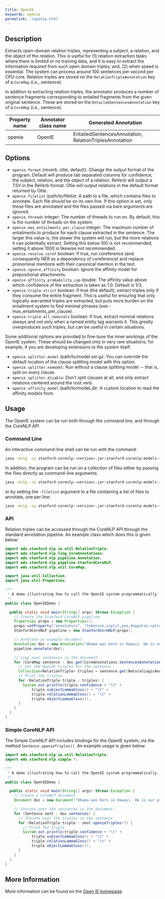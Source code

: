 ```yaml
---
title: OpenIE
keywords: openie
permalink: '/openie.html'
---
```


## Description

Extracts open-domain relation triples, representing a subject, a relation, and the
object of the relation.
This is useful for 
  (1) relation extraction tasks where there is limited or no training
data, and it is easy to extract the information required from such open domain triples;
and, 
  (2) when speed is essential. The system can process around 100 sentences per second
  per CPU core.
Relation triples are stored on the `RelationTripleAnnotation` key of a `CoreMap`
(i.e., sentence).

In addition to extracting relation triples, the annotator produces 
a number of sentence fragments corresponding to entailed fragments 
from the given original sentence.
These are stored on the `EntailedSentencesAnnotation` key of a `CoreMap` 
(i.e., sentence).


| Property name | Annotator class name | Generated Annotation |
| --- | --- | --- |
| openie | OpenIE | EntailedSentencesAnnotation, RelationTriplesAnnotation |


## Options

* `openie.format`	{reverb, ollie, default}: Change the output format of the program. Default will produce tab separated columns for confidence, the subject, relation, and the object of a relation. ReVerb will output a TSV in the ReVerb format. Ollie will output relations in the default format returned by Ollie.
* `openie.filelist`	/path/to/filelist:	A path to a file, which contains files to annotate. Each file should be on its own line. If this option is set, only these files are annotated and the files passed via bare arguments are ignored.
* `openie.threads`	integer:	The number of threads to run on. By default, this is the number of threads on the system.
* `openie.max_entailments_per_clause`	integer:	The maximum number of entailments to produce for each clause extracted in the sentence. The larger this value is, the slower the system will run, but the more relations it can potentially extract. Setting this below 100 is not recommended; setting it above 1000 is likewise not recommended.
* `openie.resolve_coref` boolean: If true, run coreference (and consequently NER as a dependency of coreference) and replace pronominal mentions with their canonical mention in the text.
* `openie.ignore_affinity`	boolean:	Ignore the affinity model for prepositional attachments.
* `openie.affinity_probability_cap`	double:	The affinity value above which confidence of the extraction is taken as 1.0. Default is 1/3.
* `openie.triple.strict`	boolean:	If true (the default), extract triples only if they consume the entire fragment. This is useful for ensuring that only logically warranted triples are extracted, but puts more burden on the entailment system to find minimal phrases (see -max_entailments_per_clause).
* `openie.triple.all_nominals`	boolean:	If true, extract nominal relations always and not only when a named entity tag warrants it. This greatly overproduces such triples, but can be useful in certain situations.

Some additional options are provided to fine-tune the inner workings of the
OpenIE system.
These should be changed only in very rare situations; for example, if you are
developing extensions to the system itself.

* `openie.splitter.model`	/path/to/model.ser.gz:	You can override the default location of the clause splitting model with this option.
* `openie.splitter.nomodel`:		Run without a clause splitting model -- that is, split on every clause.
* `openie.splitter.disable`:		Don't split clauses at all, and only extract relations centered around the root verb.
* `openie.affinity_model`	/path/to/model_dir:	A custom location to read the affinity models from.


## Usage

The OpenIE system can be run both through the command line, and through the
CoreNLP API

### Command Line
An interactive command-line shell can be run with the command:

```bash
java -mx1g -cp stanford-corenlp-<version>.jar:stanford-corenlp-models-<version>.jar edu.stanford.nlp.naturalli.OpenIE
```

In addition, the program can be run on a collection of files either by passing the
files directly as command-line arguments:

```bash
java -mx1g -cp stanford-corenlp-<version>.jar:stanford-corenlp-models-<version>.jar edu.stanford.nlp.naturalli.OpenIE  /path/to/file1  /path/to/file2 
```

or by setting the `-filelist` argument to a file containing a list of files to annotate,
one per line:

```bash
java -mx1g -cp stanford-corenlp-<version>.jar:stanford-corenlp-models-<version>.jar edu.stanford.nlp.naturalli.OpenIE  -filelist /path/to/filelist
```


### API
Relation triples can be accessed through the CoreNLP API through the standard
annotation pipeline.
An example class which does this is given below:

```java
import edu.stanford.nlp.ie.util.RelationTriple;
import edu.stanford.nlp.ling.CoreAnnotations;
import edu.stanford.nlp.pipeline.Annotation;
import edu.stanford.nlp.pipeline.StanfordCoreNLP;
import edu.stanford.nlp.util.CoreMap;

import java.util.Collection;
import java.util.Properties;

/**
 * A demo illustrating how to call the OpenIE system programmatically.
 */
public class OpenIEDemo {

  public static void main(String[] args) throws Exception {
    // Create the Stanford CoreNLP pipeline
    Properties props = new Properties();
    props.setProperty("annotators", "tokenize,ssplit,pos,depparse,natlog,openie");
    StanfordCoreNLP pipeline = new StanfordCoreNLP(props);

    // Annotate an example document.
    Annotation doc = new Annotation("Obama was born in Hawaii. He is our president.");
    pipeline.annotate(doc);

    // Loop over sentences in the document
    for (CoreMap sentence : doc.get(CoreAnnotations.SentencesAnnotation.class)) {
      // Get the OpenIE triples for the sentence
      Collection<RelationTriple> triples = sentence.get(NaturalLogicAnnotations.RelationTriplesAnnotation.class);
      // Print the triples
      for (RelationTriple triple : triples) {
        System.out.println(triple.confidence + "\t" +
            triple.subjectLemmaGloss() + "\t" +
            triple.relationLemmaGloss() + "\t" +
            triple.objectLemmaGloss());
      }
    }
  }
}
```


### Simple CoreNLP API
The Simple CoreNLP API includes bindings for the OpenIE system,
via the method `Sentence.openieTriples()`.
An example usage is given below:

```java
import edu.stanford.nlp.ie.util.RelationTriple;
import edu.stanford.nlp.simple.*;

/**
 * A demo illustrating how to call the OpenIE system programmatically.
 */
public class OpenIEDemo {

  public static void main(String[] args) throws Exception {
    // Create a CoreNLP document
    Document doc = new Document("Obama was born in Hawaii. He is our president.");

    // Iterate over the sentences in the document
    for (Sentence sent : doc.sentences) {
      // Iterate over the triples in the sentence
      for (RelationTriple triple : sent.openieTriples()) {
        // Print the triple
        System.out.println(triple.confidence + "\t" +
            triple.subjectLemmaGloss() + "\t" +
            triple.relationLemmaGloss() + "\t" +
            triple.objectLemmaGloss());
      }
    }
  }
}
```

## More Information
More information can be found on the 
[Open IE homepage](http://nlp.stanford.edu/software/openie.shtml).

